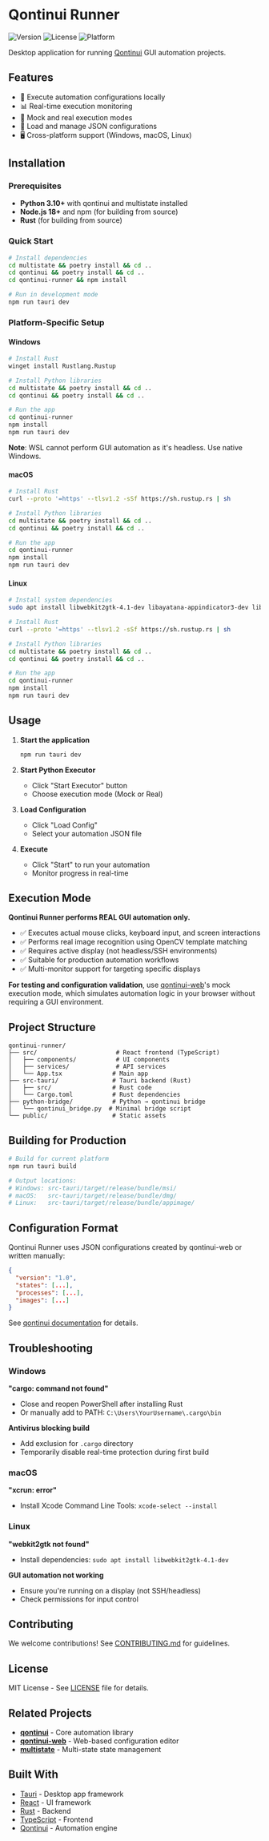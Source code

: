 # Qontinui Runner

![Version](https://img.shields.io/badge/version-0.1.0-blue)
![License](https://img.shields.io/badge/License-MIT-yellow.svg)
![Platform](https://img.shields.io/badge/platform-Windows%20%7C%20macOS%20%7C%20Linux-lightgrey)

Desktop application for running [Qontinui](https://github.com/yourusername/qontinui) GUI automation projects.

## Features

- 🚀 Execute automation configurations locally
- 📊 Real-time execution monitoring
- 🔄 Mock and real execution modes
- 💾 Load and manage JSON configurations
- 🖥️ Cross-platform support (Windows, macOS, Linux)

## Installation

### Prerequisites

- **Python 3.10+** with qontinui and multistate installed
- **Node.js 18+** and npm (for building from source)
- **Rust** (for building from source)

### Quick Start

```bash
# Install dependencies
cd multistate && poetry install && cd ..
cd qontinui && poetry install && cd ..
cd qontinui-runner && npm install

# Run in development mode
npm run tauri dev
```

### Platform-Specific Setup

#### Windows

```bash
# Install Rust
winget install Rustlang.Rustup

# Install Python libraries
cd multistate && poetry install && cd ..
cd qontinui && poetry install && cd ..

# Run the app
cd qontinui-runner
npm install
npm run tauri dev
```

**Note**: WSL cannot perform GUI automation as it's headless. Use native Windows.

#### macOS

```bash
# Install Rust
curl --proto '=https' --tlsv1.2 -sSf https://sh.rustup.rs | sh

# Install Python libraries
cd multistate && poetry install && cd ..
cd qontinui && poetry install && cd ..

# Run the app
cd qontinui-runner
npm install
npm run tauri dev
```

#### Linux

```bash
# Install system dependencies
sudo apt install libwebkit2gtk-4.1-dev libayatana-appindicator3-dev librsvg2-dev

# Install Rust
curl --proto '=https' --tlsv1.2 -sSf https://sh.rustup.rs | sh

# Install Python libraries
cd multistate && poetry install && cd ..
cd qontinui && poetry install && cd ..

# Run the app
cd qontinui-runner
npm install
npm run tauri dev
```

## Usage

1. **Start the application**

   ```bash
   npm run tauri dev
   ```

2. **Start Python Executor**
   - Click "Start Executor" button
   - Choose execution mode (Mock or Real)

3. **Load Configuration**
   - Click "Load Config"
   - Select your automation JSON file

4. **Execute**
   - Click "Start" to run your automation
   - Monitor progress in real-time

## Execution Mode

**Qontinui Runner performs REAL GUI automation only.**

- ✅ Executes actual mouse clicks, keyboard input, and screen interactions
- ✅ Performs real image recognition using OpenCV template matching
- ✅ Requires active display (not headless/SSH environments)
- ✅ Suitable for production automation workflows
- ✅ Multi-monitor support for targeting specific displays

**For testing and configuration validation**, use [qontinui-web](https://github.com/jspinak/qontinui-web)'s mock execution mode, which simulates automation logic in your browser without requiring a GUI environment.

## Project Structure

```
qontinui-runner/
├── src/                      # React frontend (TypeScript)
│   ├── components/           # UI components
│   ├── services/             # API services
│   └── App.tsx              # Main app
├── src-tauri/               # Tauri backend (Rust)
│   ├── src/                 # Rust code
│   └── Cargo.toml           # Rust dependencies
├── python-bridge/           # Python → qontinui bridge
│   └── qontinui_bridge.py  # Minimal bridge script
└── public/                  # Static assets
```

## Building for Production

```bash
# Build for current platform
npm run tauri build

# Output locations:
# Windows: src-tauri/target/release/bundle/msi/
# macOS:   src-tauri/target/release/bundle/dmg/
# Linux:   src-tauri/target/release/bundle/appimage/
```

## Configuration Format

Qontinui Runner uses JSON configurations created by qontinui-web or written manually:

```json
{
  "version": "1.0",
  "states": [...],
  "processes": [...],
  "images": [...]
}
```

See [qontinui documentation](https://github.com/yourusername/qontinui) for details.

## Troubleshooting

### Windows

**"cargo: command not found"**

- Close and reopen PowerShell after installing Rust
- Or manually add to PATH: `C:\Users\YourUsername\.cargo\bin`

**Antivirus blocking build**

- Add exclusion for `.cargo` directory
- Temporarily disable real-time protection during first build

### macOS

**"xcrun: error"**

- Install Xcode Command Line Tools: `xcode-select --install`

### Linux

**"webkit2gtk not found"**

- Install dependencies: `sudo apt install libwebkit2gtk-4.1-dev`

**GUI automation not working**

- Ensure you're running on a display (not SSH/headless)
- Check permissions for input control

## Contributing

We welcome contributions! See [CONTRIBUTING.md](CONTRIBUTING.md) for guidelines.

## License

MIT License - See [LICENSE](LICENSE) file for details.

## Related Projects

- **[qontinui](https://github.com/yourusername/qontinui)** - Core automation library
- **[qontinui-web](https://github.com/yourusername/qontinui-web)** - Web-based configuration editor
- **[multistate](https://github.com/jspinak/multistate)** - Multi-state state management

## Built With

- [Tauri](https://tauri.app/) - Desktop app framework
- [React](https://reactjs.org/) - UI framework
- [Rust](https://www.rust-lang.org/) - Backend
- [TypeScript](https://www.typescriptlang.org/) - Frontend
- [Qontinui](https://github.com/yourusername/qontinui) - Automation engine
